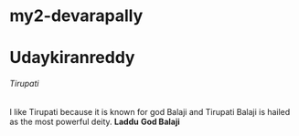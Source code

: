 # my2-devarapally
# Udaykiranreddy
###### Tirupati
I like Tirupati because it is known for god Balaji and Tirupati Balaji is hailed as the most powerful deity.
**Laddu**
**God Balaji**
